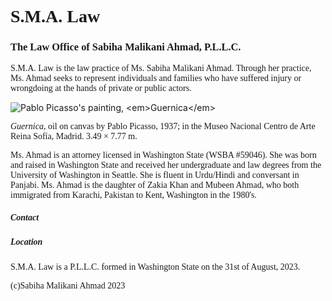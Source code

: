 <html>
<body>
			<h1 style="font-family: Times New Roman">S.M.A. Law</h1>
<h3 style="font-family: Times New Roman">The Law Office of Sabiha Malikani Ahmad, P.L.L.C.</h3>

<p style="font-family: Times New Roman">S.M.A. Law is the law practice of Ms. Sabiha Malikani Ahmad.  Through her practice, Ms. Ahmad seeks to represent individuals and families who have suffered injury or wrongdoing at the hands of private or public actors.</p>

<img src="https://static3.museoreinasofia.es/sites/default/files/obras/DE00050_0.jpg" alt="Pablo Picasso's painting, <em>Guernica</em>">
<p style="font-family: Times New Roman"><em>Guernica</em>, oil on canvas by Pablo Picasso, 1937; in the Museo Nacional Centro de Arte Reina Sofía, Madrid. 3.49 × 7.77 m.</p>

<p style="font-family: Times New Roman">Ms. Ahmad is an attorney licensed in Washington State (WSBA #59046).  She was born and raised in Washington State and received her undergraduate and law degrees from the University of Washington in Seattle.  She is fluent in Urdu/Hindi and conversant in Panjabi.  Ms. Ahmad is the daughter of Zakia Khan and Mubeen Ahmad, who both immigrated from Karachi, Pakistan to Kent, Washington in the 1980's.</p>

<h5 style="font-family: Times New Roman">Contact</h5>

<h5 style="font-family: Times New Roman">Location</h5>

<p style="font-family: Times New Roman">S.M.A. Law is a P.L.L.C. formed in Washington State on the 31st of August, 2023.</p>

<p style="font-family: Times New Roman">(c)Sabiha Malikani Ahmad 2023</p>
</body>
</html> 
